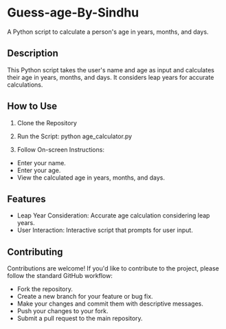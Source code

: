 # Guess-age-By-Sindhu

A Python script to calculate a person's age in years, months, and days.

## Description

This Python script takes the user's name and age as input and calculates their age in years, months, and days. It considers leap years for accurate calculations.

## How to Use

1. Clone the Repository
   
2. Run the Script:
   python age_calculator.py

3. Follow On-screen Instructions:

* Enter your name.
* Enter your age.
* View the calculated age in years, months, and days.

## Features
* Leap Year Consideration: Accurate age calculation considering leap years.
* User Interaction: Interactive script that prompts for user input.

## Contributing
Contributions are welcome! If you'd like to contribute to the project, please follow the standard GitHub workflow:

* Fork the repository.
* Create a new branch for your feature or bug fix.
* Make your changes and commit them with descriptive messages.
* Push your changes to your fork.
* Submit a pull request to the main repository.
